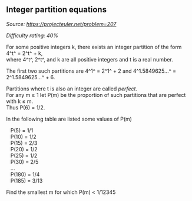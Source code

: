 Integer partition equations
---------------------------

*Source: https://projecteuler.net/problem=207*


*Difficulty rating: 40%*

For some positive integers k, there exists an integer partition of the
form   4^t^ = 2^t^ + k,\
 where 4^t^, 2^t^, and k are all positive integers and t is a real
number.

The first two such partitions are 4^1^ = 2^1^ + 2 and 4^1.5849625...^ =
2^1.5849625...^ + 6.

Partitions where t is also an integer are called *perfect*.\
 For any m ≥ 1 let P(m) be the proportion of such partitions that are
perfect with k ≤ m.\
 Thus P(6) = 1/2.

In the following table are listed some values of P(m)

   P(5) = 1/1\
    P(10) = 1/2\
    P(15) = 2/3\
    P(20) = 1/2\
    P(25) = 1/2\
    P(30) = 2/5\
    ...\
    P(180) = 1/4\
    P(185) = 3/13

Find the smallest m for which P(m) \< 1/12345
